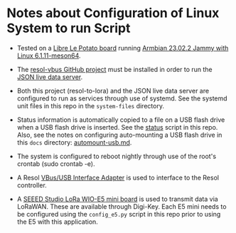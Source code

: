 # Notes about Configuration of Linux System to run Script

* Tested on a [Libre Le Potato board](https://libre.computer/products/aml-s905x-cc/) running 
[Armbian 23.02.2 Jammy with Linux 6.1.11-meson64](https://www.armbian.com/lepotato/).

* The [resol-vbus GitHub project](https://github.com/danielwippermann/resol-vbus/tree/master) must be installed in order to
run the [JSON live data server](https://github.com/danielwippermann/resol-vbus/tree/master/examples/json-live-data-server).

* Both this project (resol-to-lora) and the JSON live data server are configured to run
as services through use of systemd.  See the systemd unit files in this repo in the 
`system-files` directory.

* Status information is automatically copied to a file on a USB flash drive
when a USB flash drive is inserted.  See the [status](../status) script in this repo.
Also, see the notes on configuring auto-mounting a USB flash drive in 
this `docs` directory: [automount-usb.md](automount-usb.md).

* The system is configured to reboot nightly through use of the root's
crontab (sudo crontab -e).

* A Resol [VBus/USB Interface Adapter](https://www.resol.de/en/produktdetail/13) is used to interface to the Resol controller.

* A [SEEED Studio LoRa WIO-E5 mini board](https://www.seeedstudio.com/LoRa-E5-mini-STM32WLE5JC-p-4869.html) is used to transmit data via LoRaWAN.  These are available through Digi-Key.  Each E5 mini needs to be configured using the `config_e5.py` script in this
repo prior to using the E5 with this application.
